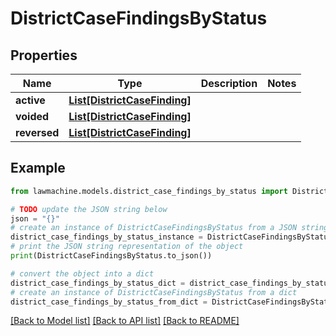 # DistrictCaseFindingsByStatus


## Properties

Name | Type | Description | Notes
------------ | ------------- | ------------- | -------------
**active** | [**List[DistrictCaseFinding]**](DistrictCaseFinding.md) |  | 
**voided** | [**List[DistrictCaseFinding]**](DistrictCaseFinding.md) |  | 
**reversed** | [**List[DistrictCaseFinding]**](DistrictCaseFinding.md) |  | 

## Example

```python
from lawmachine.models.district_case_findings_by_status import DistrictCaseFindingsByStatus

# TODO update the JSON string below
json = "{}"
# create an instance of DistrictCaseFindingsByStatus from a JSON string
district_case_findings_by_status_instance = DistrictCaseFindingsByStatus.from_json(json)
# print the JSON string representation of the object
print(DistrictCaseFindingsByStatus.to_json())

# convert the object into a dict
district_case_findings_by_status_dict = district_case_findings_by_status_instance.to_dict()
# create an instance of DistrictCaseFindingsByStatus from a dict
district_case_findings_by_status_from_dict = DistrictCaseFindingsByStatus.from_dict(district_case_findings_by_status_dict)
```
[[Back to Model list]](../README.md#documentation-for-models) [[Back to API list]](../README.md#documentation-for-api-endpoints) [[Back to README]](../README.md)


